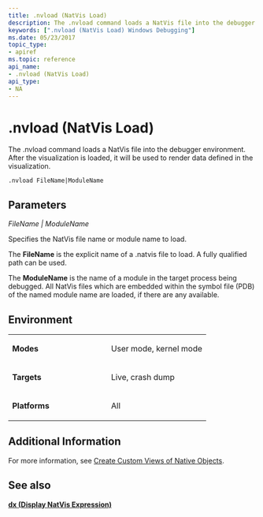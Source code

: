 ```yaml
---
title: .nvload (NatVis Load)
description: The .nvload command loads a NatVis file into the debugger environment. After the visualization is loaded, it will be used to render data defined in the visualization.
keywords: [".nvload (NatVis Load) Windows Debugging"]
ms.date: 05/23/2017
topic_type:
- apiref
ms.topic: reference
api_name:
- .nvload (NatVis Load)
api_type:
- NA
---
```


# .nvload (NatVis Load)


The .nvload command loads a NatVis file into the debugger environment. After the visualization is loaded, it will be used to render data defined in the visualization.

```dbgcmd
.nvload FileName|ModuleName
```

## Parameters

*FileName | ModuleName*

Specifies the NatVis file name or module name to load.

The **FileName** is the explicit name of a .natvis file to load. A fully qualified path can be used.

The **ModuleName** is the name of a module in the target process being debugged. All NatVis files which are embedded within the symbol file (PDB) of the named module name are loaded, if there are any available.

## Environment

<table>
<colgroup>
<col width="50%" />
<col width="50%" />
</colgroup>
<tbody>
<tr class="odd">
<td align="left"><p><strong>Modes</strong></p></td>
<td align="left"><p>User mode, kernel mode</p></td>
</tr>
<tr class="even">
<td align="left"><p><strong>Targets</strong></p></td>
<td align="left"><p>Live, crash dump</p></td>
</tr>
<tr class="odd">
<td align="left"><p><strong>Platforms</strong></p></td>
<td align="left"><p>All</p></td>
</tr>
</tbody>
</table>

## Additional Information

For more information, see [Create Custom Views of Native Objects](/visualstudio/debugger/create-custom-views-of-native-objects).

## See also

[**dx (Display NatVis Expression)**](dx--display-visualizer-variables-.md)
